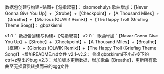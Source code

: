 数据包创建与构建+贴图+【勾指起誓】：
 xiaomoshuiya
歌曲增加：【Never Gonna Give You Up】+【Strobe】+【Checkpoint】+【A Thousand Miles】+【Breathe】+【Glorious (OLWIK Remix)】+【The Happy Troll (Griefing Theme Song)】：
 gbpzkimmi


 v1.0：
 数据包创建与构建+【勾指起誓】
 v2.0：
 歌曲增加：【Never Gonna Give You Up】+【Strobe】+【Checkpoint】+【A Thousand Miles】+【Breathe】（框架）+【Glorious (OLWIK Remix)】+【The Happy Troll (Griefing Theme Song)】+增加README.md文件
 v2.1-v2.2：
 修复gbpzkimmi不小心按下的ctrl+z整出的bug
 v2.3：
 增加版本更新数据，增加歌曲【Breathe】，更新所有歌曲至无损音质转换而来的ogg文件